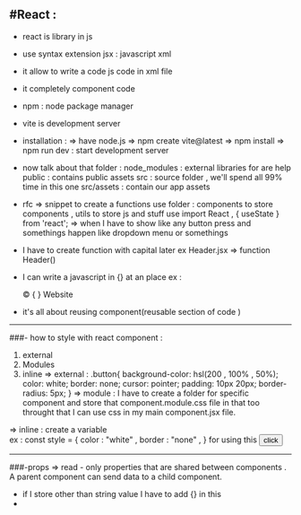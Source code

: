 #React :
------------------------------------------------------------------
- react is library in js
- use syntax extension jsx : javascript xml
-  it allow to write a code js code in xml file 
- it completely component code
- npm : node package manager 
- vite is development server
- installation : 
 => have node.js 
 => npm create vite@latest 
 => npm install 
 => npm run dev : start development server
- now talk about that folder  :
 node_modules : external libraries for are help
 public : contains public assets 
 src : source folder , we'll spend all 99% time in this one 
 src/assets : contain our app assets
 

- rfc => snippet to create a functions
     use folder : components to store components , utils to store js and stuff 
     use import React , { useState } from 'react';  => when I have to show like any button press and somethings happen like dropdown menu or somethings
- I have to create function  with capital later ex Header.jsx => function Header()
- I can write a javascript in {} at an place 
 ex :  <p>&copy; { } Website</p>
-  it's all about reusing component(reusable section of code  )
- -----------------------------------------------
###- how to style with react component :
 1. external
 2. Modules
 3. inline
 => external : 
 .button{
  background-color: hsl(200 , 100% , 50%);
  color:  white;
  border: none;
  cursor: pointer;
  padding: 10px 20px;
  border-radius: 5px;
}
 => module : I have to create a folder for specific component and store that component.module.css file in that too throught that I can use css in my main component.jsx  file.

=> inline : create a variable  
 ex : const style = { color : "white" , border : "none" , }
for using this <button style={style}>click</button>

-------------------------------------------------------------------------

###-props => read - only properties that are shared between components . A parent component can send data to a child component.
-  if I store  other than string value I have to add {} in this 
- 
